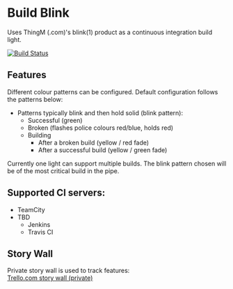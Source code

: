Build Blink
====================
Uses ThingM (.com)'s blink(1) product as a continuous integration build light. 


[![Build Status](https://travis-ci.org/brettswift/BuildBlink.png)](https://travis-ci.org/brettswift/BuildBlink)


Features
----------
Different colour patterns can be configured.  Default configuration follows the patterns below: 

* Patterns typically blink and then hold solid (blink pattern): 
    * Successful (green)
    * Broken (flashes police colours red/blue, holds red)
    * Building
        * After a broken build (yellow / red fade)
        * After a successful build (yellow / green fade)

Currently one light can support multiple builds.  The blink pattern chosen will be of the most critical build in the pipe. 

Supported CI servers: 
----------------------
* TeamCity
* TBD
    * Jenkins
    * Travis CI 

Story Wall
-----------
Private story wall is used to track features:  
[Trello.com story wall (private)]("https://trello.com/board/buildblinker/50e8b74c70aad4fc050025bc")
